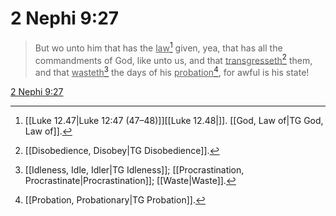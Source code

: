 # 2 Nephi 9:27

> But wo unto him that has the <u>law</u>[^a] given, yea, that has all the commandments of God, like unto us, and that <u>transgresseth</u>[^b] them, and that <u>wasteth</u>[^c] the days of his <u>probation</u>[^d], for awful is his state!

[2 Nephi 9:27](https://www.churchofjesuschrist.org/study/scriptures/bofm/2-ne/9?lang=eng&id=p27#p27)


[^a]: [[Luke 12.47|Luke 12:47 (47–48)]][[Luke 12.48|]]. [[God, Law of|TG God, Law of]].  
[^b]: [[Disobedience, Disobey|TG Disobedience]].  
[^c]: [[Idleness, Idle, Idler|TG Idleness]]; [[Procrastination, Procrastinate|Procrastination]]; [[Waste|Waste]].  
[^d]: [[Probation, Probationary|TG Probation]].  
